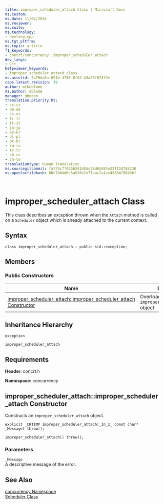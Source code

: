```yaml
---
title: improper_scheduler_attach Class | Microsoft Docs
ms.custom: 
ms.date: 11/04/2016
ms.reviewer: 
ms.suite: 
ms.technology:
- devlang-cpp
ms.tgt_pltfrm: 
ms.topic: article
f1_keywords:
- concrt/concurrency::improper_scheduler_attach
dev_langs:
- C++
helpviewer_keywords:
- improper_scheduler_attach class
ms.assetid: 5a76da0a-091b-4748-8f62-b3a28f674f9e
caps.latest.revision: 19
author: mikeblome
ms.author: mblome
manager: ghogen
translation.priority.ht:
- cs-cz
- de-de
- es-es
- fr-fr
- it-it
- ja-jp
- ko-kr
- pl-pl
- pt-br
- ru-ru
- tr-tr
- zh-cn
- zh-tw
translationtype: Human Translation
ms.sourcegitcommit: fa774c7f025b581d65c28d65d83e22ff2d798230
ms.openlocfilehash: 06e7b04d0c5a938e1e7faac2a1ee43804f5040bf

---
```

# improper_scheduler_attach Class
This class describes an exception thrown when the `Attach` method is called on a `Scheduler` object which is already attached to the current context.  
  
## Syntax  
  
```
class improper_scheduler_attach : public std::exception;
```  
  
## Members  
  
### Public Constructors  
  
|Name|Description|  
|----------|-----------------|  
|[improper_scheduler_attach::improper_scheduler_attach Constructor](#ctor)|Overloaded. Constructs an `improper_scheduler_attach` object.|  
  
## Inheritance Hierarchy  
 `exception`  
  
 `improper_scheduler_attach`  
  
## Requirements  
 **Header:** concrt.h  
  
 **Namespace:** concurrency  
  
##  <a name="ctor"></a>  improper_scheduler_attach::improper_scheduler_attach Constructor  
 Constructs an `improper_scheduler_attach` object.  
  
```
explicit _CRTIMP improper_scheduler_attach(_In_z_ const char* _Message) throw();

improper_scheduler_attach() throw();
```  
  
### Parameters  
 `_Message`  
 A descriptive message of the error.  
  
## See Also  
 [concurrency Namespace](concurrency-namespace.md)   
 [Scheduler Class](scheduler-class.md)



<!--HONumber=Jan17_HO2-->


